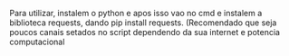 Para utilizar, instalem o python e apos isso vao no cmd e instalem a biblioteca requests, dando pip install requests. (Recomendado que seja poucos canais setados no script dependendo da sua internet e potencia computacional
